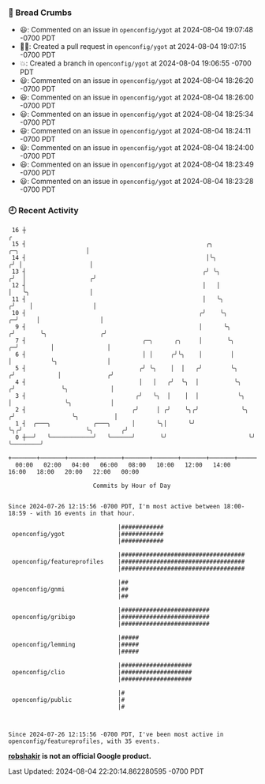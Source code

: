 ### 🍞 Bread Crumbs

 * 😃: Commented on an issue in `openconfig/ygot` at 2024-08-04 19:07:48 -0700 PDT
 * ✍🏼: Created a pull request in `openconfig/ygot` at 2024-08-04 19:07:15 -0700 PDT
 * 💥: Created a branch in `openconfig/ygot` at 2024-08-04 19:06:55 -0700 PDT
 * 😃: Commented on an issue in `openconfig/ygot` at 2024-08-04 18:26:20 -0700 PDT
 * 😃: Commented on an issue in `openconfig/ygot` at 2024-08-04 18:26:00 -0700 PDT
 * 😃: Commented on an issue in `openconfig/ygot` at 2024-08-04 18:25:34 -0700 PDT
 * 😃: Commented on an issue in `openconfig/ygot` at 2024-08-04 18:24:11 -0700 PDT
 * 😃: Commented on an issue in `openconfig/ygot` at 2024-08-04 18:24:00 -0700 PDT
 * 😃: Commented on an issue in `openconfig/ygot` at 2024-08-04 18:23:49 -0700 PDT
 * 😃: Commented on an issue in `openconfig/ygot` at 2024-08-04 18:23:28 -0700 PDT

### 🕘 Recent Activity
```
 16 ┼                                                                                                  ╭
 15 ┤                                                   ╭╮                       ╭─╮                   │
 14 ┤                                                   │╰╮                     ╭╯ │                   │
 13 ┤                                                  ╭╯ ╰╮                   ╭╯  │                  ╭╯
 12 ┤                                                  │   │                   │   ╰╮                 │
 11 ┤                                                  │   ╰╮                 ╭╯    │                 │
 10 ┤                                                 ╭╯    ╰╮              ╭─╯     │                 │
  9 ┤                                                 │      ╰╮            ╭╯       ╰╮               ╭╯
  7 ┤                                 ╭─╮      ╭╮     │       ╰╮         ╭─╯         │               │
  6 ┤                                 │ │     ╭╯╰╮    │        │         │           ╰╮              │
  5 ┤                                ╭╯ ╰╮    │  │   ╭╯        ╰╮       ╭╯            │             ╭╯
  4 ┤                                │   │   ╭╯  ╰╮  │          ╰╮     ╭╯             ╰╮            │
  3 ┤                               ╭╯   ╰╮  │    │  │           ╰╮    │               ╰╮           │
  2 ┤                              ╭╯     │ ╭╯    ╰╮╭╯            ╰╮  ╭╯                ╰╮          │
  1 ┤  ╭───╮            ╭───╮      │      ╰╮│      ╰╯              ╰╮╭╯                  ╰╮        ╭╯
  0 ┼──╯   ╰────────────╯   ╰──────╯       ╰╯                       ╰╯                    ╰────────╯
    +───────+───────+───────+───────+───────+───────+───────+───────+───────+───────+───────+───────+────
  00:00   02:00   04:00   06:00   08:00   10:00   12:00   14:00   16:00   18:00   20:00   22:00   00:00   

						Commits by Hour of Day


Since 2024-07-26 12:15:56 -0700 PDT, I'm most active between 18:00-18:59 - with 16 events in that hour.

```



```
                               |############
 openconfig/ygot               |############
                               |############

                               |###################################
 openconfig/featureprofiles    |###################################
                               |###################################

                               |##
 openconfig/gnmi               |##
                               |##

                               |#########################
 openconfig/gribigo            |#########################
                               |#########################

                               |#####
 openconfig/lemming            |#####
                               |#####

                               |####################
 openconfig/clio               |####################
                               |####################

                               |#
 openconfig/public             |#
                               |#



Since 2024-07-26 12:15:56 -0700 PDT, I've been most active in openconfig/featureprofiles, with 35 events.

```
**[robshakir](mailto:robjs@google.com) is not an official Google product.**  


Last Updated: 2024-08-04 22:20:14.862280595 -0700 PDT
